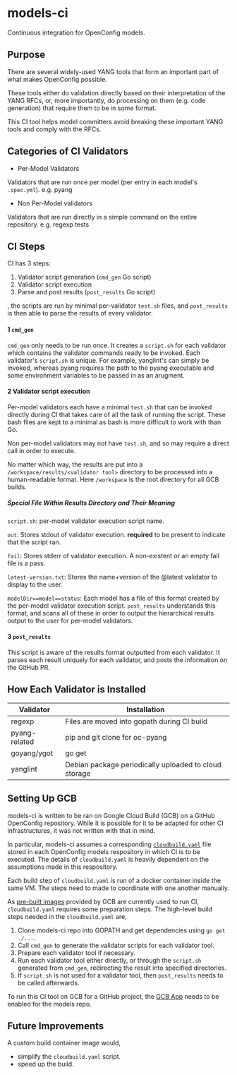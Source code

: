 # models-ci

Continuous integration for OpenConfig models.

## Purpose

There are several widely-used YANG tools that form an important part of what
makes OpenConfig possible.

These tools either do validation directly based on their interpretation of the
YANG RFCs, or, more importantly, do processing on them (e.g. code generation)
that require them to be in some format.

This CI tool helps model committers avoid breaking these important YANG tools
and comply with the RFCs.

## Categories of CI Validators

-   Per-Model Validators

Validators that are run once per model (per entry in each model's `.spec.yml`).
e.g. pyang

-   Non Per-Model validators

Validators that are run directly in a simple command on the entire repository.
e.g. regexp tests

## CI Steps

CI has 3 steps:

1.  Validator script generation (`cmd_gen` Go script)
2.  Validator script execution
3.  Parse and post results (`post_results` Go script)

, the scripts are run by minimal per-validator `test.sh` files, and
`post_results` is then able to parse the results of every validator.

#### 1 `cmd_gen`

`cmd_gen` only needs to be run once. It creates a `script.sh` for each validator
which contains the validator commands ready to be invoked. Each validator's
`script.sh` is unique. For example, yanglint's can simply be invoked, whereas
pyang requires the path to the pyang executable and some environment variables
to be passed in as an arugment.

#### 2 Validator script execution

Per-model validators each have a minimal `test.sh` that can be invoked directly
during CI that takes care of all the task of running the script. These bash
files are kept to a minimal as bash is more difficult to work with than Go.

Non per-model validators may not have `test.sh`, and so may require a direct
call in order to execute.

No matter which way, the results are put into a `/workspace/results/<validator
tool>` directory to be processed into a human-readable format. Here `/workspace`
is the root directory for all GCB builds.

##### Special File Within Results Directory and Their Meaning

`script.sh`: per-model validator execution script name.

`out`: Stores stdout of validator execution. **required** to be present to
indicate that the script ran.

`fail`: Stores stderr of validator execution. A non-existent or an empty fail
file is a pass.

`latest-version.txt`: Stores the name+version of the @latest validator to
display to the user.

`modelDir==model==status`: Each model has a file of this format created by the
per-model validator execution script. `post_results` understands this format,
and scans all of these in order to output the hierarchical results output to the
user for per-model validators.

#### 3 `post_results`

This script is aware of the results format outputted from each validator. It
parses each result uniquely for each validator, and posts the information on the
GitHub PR.

## How Each Validator is Installed

Validator     | Installation
------------- | -----------------------------------------------------
regexp        | Files are moved into gopath during CI build
pyang-related | pip and git clone for oc-pyang
goyang/ygot   | go get
yanglint      | Debian package periodically uploaded to cloud storage

## Setting Up GCB

models-ci is written to be ran on Google Cloud Build (GCB) on a GitHub
OpenConfig repository. While it is possible for it to be adapted for other CI
infrastructures, it was not written with that in mind.

In particular, models-ci assumes a corresponding
[`cloudbuild.yaml`](https://cloud.google.com/cloud-build/docs/automating-builds/run-builds-on-github#preparing_a_github_repository_with_source_files)
file stored in each OpenConfig models respository in which CI is to be executed.
The details of `cloudbuild.yaml` is heavily dependent on the assumptions made in
this respository.

Each build step of `cloudbuild.yaml` is run of a docker container inside the
same VM. The steps need to made to coordinate with one another manually.

As [pre-built images](https://cloud.google.com/cloud-build/docs/cloud-builders)
provided by GCB are currently used to run CI, `cloudbuild.yaml` requires some
preparation steps. The high-level build steps needed in the `cloudbuild.yaml`
are,

1.  Clone models-ci repo into GOPATH and get dependencies using `go get ./...`.
2.  Call `cmd_gen` to generate the validator scripts for each validator tool.
3.  Prepare each validator tool if necessary.
4.  Run each validator tool either directly, or through the `script.sh`
    generated from `cmd_gen`, redirecting the result into specified directories.
5.  If `script.sh` is not used for a validator tool, then `post_results` needs
    to be called afterwards.

To run this CI tool on GCB for a GitHub project, the
[GCB App](https://github.com/marketplace/google-cloud-build) needs to be enabled
for the models repo.

## Future Improvements

A custom build container image would,

-   simplify the `cloudbuild.yaml` script.
-   speed up the build.
